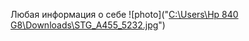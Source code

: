 Любая информация о себе
![photo]("[C:\Users\Hp 840 G8\Downloads\STG_A455_5232.jpg](https://avatars.mds.yandex.net/i?id=0cd86ec894a8a09d30e594a89fe2b047c74d9132-10310955-images-thumbs&n=13)")
